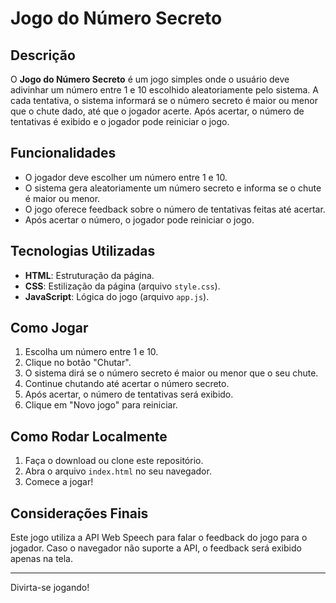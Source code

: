 # Jogo do Número Secreto

## Descrição
O **Jogo do Número Secreto** é um jogo simples onde o usuário deve adivinhar um número entre 1 e 10 escolhido aleatoriamente pelo sistema. A cada tentativa, o sistema informará se o número secreto é maior ou menor que o chute dado, até que o jogador acerte. Após acertar, o número de tentativas é exibido e o jogador pode reiniciar o jogo.

## Funcionalidades
- O jogador deve escolher um número entre 1 e 10.
- O sistema gera aleatoriamente um número secreto e informa se o chute é maior ou menor.
- O jogo oferece feedback sobre o número de tentativas feitas até acertar.
- Após acertar o número, o jogador pode reiniciar o jogo.

## Tecnologias Utilizadas
- **HTML**: Estruturação da página.
- **CSS**: Estilização da página (arquivo `style.css`).
- **JavaScript**: Lógica do jogo (arquivo `app.js`).

## Como Jogar
1. Escolha um número entre 1 e 10.
2. Clique no botão "Chutar".
3. O sistema dirá se o número secreto é maior ou menor que o seu chute.
4. Continue chutando até acertar o número secreto.
5. Após acertar, o número de tentativas será exibido.
6. Clique em "Novo jogo" para reiniciar.

## Como Rodar Localmente
1. Faça o download ou clone este repositório.
2. Abra o arquivo `index.html` no seu navegador.
3. Comece a jogar!


## Considerações Finais
Este jogo utiliza a API Web Speech para falar o feedback do jogo para o jogador. Caso o navegador não suporte a API, o feedback será exibido apenas na tela. 

---

Divirta-se jogando!
